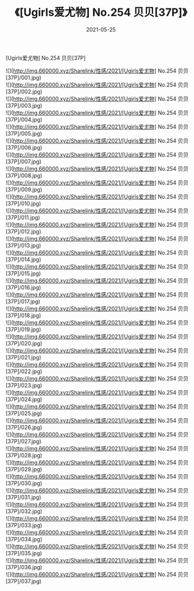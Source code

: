 ﻿---
layout: post
title:  《[Ugirls爱尤物] No.254 贝贝[37P]》
date:   2021-05-25
img: http://img.660000.xyz/Sharelink/性感/2021/[Ugirls爱尤物] No.254 贝贝[37P]/000.jpg
categories: [美女, 清纯, 唯美]
---

[Ugirls爱尤物] No.254 贝贝[37P]

  ![](http://img.660000.xyz/Sharelink/性感/2021/[Ugirls爱尤物] No.254 贝贝[37P]/001.jpg) <br> ![](http://img.660000.xyz/Sharelink/性感/2021/[Ugirls爱尤物] No.254 贝贝[37P]/002.jpg) <br> ![](http://img.660000.xyz/Sharelink/性感/2021/[Ugirls爱尤物] No.254 贝贝[37P]/003.jpg) <br> ![](http://img.660000.xyz/Sharelink/性感/2021/[Ugirls爱尤物] No.254 贝贝[37P]/004.jpg) <br> ![](http://img.660000.xyz/Sharelink/性感/2021/[Ugirls爱尤物] No.254 贝贝[37P]/005.jpg) <br> ![](http://img.660000.xyz/Sharelink/性感/2021/[Ugirls爱尤物] No.254 贝贝[37P]/006.jpg) <br> ![](http://img.660000.xyz/Sharelink/性感/2021/[Ugirls爱尤物] No.254 贝贝[37P]/007.jpg) <br> ![](http://img.660000.xyz/Sharelink/性感/2021/[Ugirls爱尤物] No.254 贝贝[37P]/008.jpg) <br> ![](http://img.660000.xyz/Sharelink/性感/2021/[Ugirls爱尤物] No.254 贝贝[37P]/009.jpg) <br> ![](http://img.660000.xyz/Sharelink/性感/2021/[Ugirls爱尤物] No.254 贝贝[37P]/010.jpg) <br> ![](http://img.660000.xyz/Sharelink/性感/2021/[Ugirls爱尤物] No.254 贝贝[37P]/011.jpg) <br> ![](http://img.660000.xyz/Sharelink/性感/2021/[Ugirls爱尤物] No.254 贝贝[37P]/012.jpg) <br> ![](http://img.660000.xyz/Sharelink/性感/2021/[Ugirls爱尤物] No.254 贝贝[37P]/013.jpg) <br> ![](http://img.660000.xyz/Sharelink/性感/2021/[Ugirls爱尤物] No.254 贝贝[37P]/014.jpg) <br> ![](http://img.660000.xyz/Sharelink/性感/2021/[Ugirls爱尤物] No.254 贝贝[37P]/015.jpg) <br> ![](http://img.660000.xyz/Sharelink/性感/2021/[Ugirls爱尤物] No.254 贝贝[37P]/016.jpg) <br> ![](http://img.660000.xyz/Sharelink/性感/2021/[Ugirls爱尤物] No.254 贝贝[37P]/017.jpg) <br> ![](http://img.660000.xyz/Sharelink/性感/2021/[Ugirls爱尤物] No.254 贝贝[37P]/018.jpg) <br> ![](http://img.660000.xyz/Sharelink/性感/2021/[Ugirls爱尤物] No.254 贝贝[37P]/019.jpg) <br> ![](http://img.660000.xyz/Sharelink/性感/2021/[Ugirls爱尤物] No.254 贝贝[37P]/020.jpg) <br> ![](http://img.660000.xyz/Sharelink/性感/2021/[Ugirls爱尤物] No.254 贝贝[37P]/021.jpg) <br> ![](http://img.660000.xyz/Sharelink/性感/2021/[Ugirls爱尤物] No.254 贝贝[37P]/022.jpg) <br> ![](http://img.660000.xyz/Sharelink/性感/2021/[Ugirls爱尤物] No.254 贝贝[37P]/023.jpg) <br> ![](http://img.660000.xyz/Sharelink/性感/2021/[Ugirls爱尤物] No.254 贝贝[37P]/024.jpg) <br> ![](http://img.660000.xyz/Sharelink/性感/2021/[Ugirls爱尤物] No.254 贝贝[37P]/025.jpg) <br> ![](http://img.660000.xyz/Sharelink/性感/2021/[Ugirls爱尤物] No.254 贝贝[37P]/026.jpg) <br> ![](http://img.660000.xyz/Sharelink/性感/2021/[Ugirls爱尤物] No.254 贝贝[37P]/027.jpg) <br> ![](http://img.660000.xyz/Sharelink/性感/2021/[Ugirls爱尤物] No.254 贝贝[37P]/028.jpg) <br> ![](http://img.660000.xyz/Sharelink/性感/2021/[Ugirls爱尤物] No.254 贝贝[37P]/029.jpg) <br> ![](http://img.660000.xyz/Sharelink/性感/2021/[Ugirls爱尤物] No.254 贝贝[37P]/030.jpg) <br> ![](http://img.660000.xyz/Sharelink/性感/2021/[Ugirls爱尤物] No.254 贝贝[37P]/031.jpg) <br> ![](http://img.660000.xyz/Sharelink/性感/2021/[Ugirls爱尤物] No.254 贝贝[37P]/032.jpg) <br> ![](http://img.660000.xyz/Sharelink/性感/2021/[Ugirls爱尤物] No.254 贝贝[37P]/033.jpg) <br> ![](http://img.660000.xyz/Sharelink/性感/2021/[Ugirls爱尤物] No.254 贝贝[37P]/034.jpg) <br> ![](http://img.660000.xyz/Sharelink/性感/2021/[Ugirls爱尤物] No.254 贝贝[37P]/035.jpg) <br> ![](http://img.660000.xyz/Sharelink/性感/2021/[Ugirls爱尤物] No.254 贝贝[37P]/036.jpg) <br> ![](http://img.660000.xyz/Sharelink/性感/2021/[Ugirls爱尤物] No.254 贝贝[37P]/037.jpg) <br>